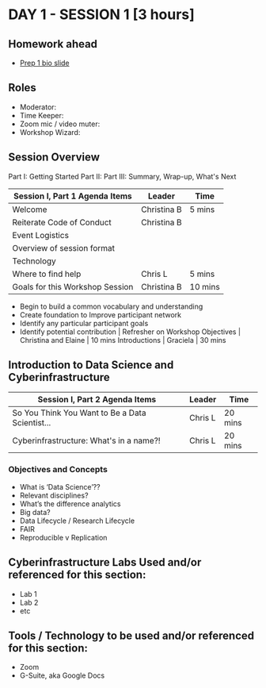

# DAY 1 - SESSION 1 [3 hours]


## Homework ahead
* [Prep 1 bio slide](https://rapid-research.github.io/nc_pr_virtual_workshop/homework/workshop_bios.html)

## Roles
* Moderator: 
* Time Keeper:
* Zoom mic / video muter:
* Workshop Wizard: 

## Session Overview
Part I: Getting Started
Part II: 
Part III: Summary, Wrap-up, What's Next

Session I, Part 1 Agenda Items | Leader | Time 
---------------------------------------- | --------------- | ------- 
Welcome | Christina B | 5 mins 
Reiterate Code of Conduct | Christina B | 
Event Logistics |
Overview of session format | 
Technology |  
Where to find help | Chris L | 5 mins 
Goals for this Workshop Session | Christina B | 10 mins 
* Begin to build a common vocabulary and understanding
* Create foundation to Improve participant network
* Identify any particular participant goals
* Identify potential contribution | 
Refresher on Workshop Objectives | Christina and Elaine | 10 mins 
Introductions | Graciela | 30 mins 

## Introduction to Data Science and Cyberinfrastructure

Session I, Part 2 Agenda Items | Leader | Time 
---------------------------------------- | --------------- | ------- 
So You Think You Want to Be a Data Scientist... | Chris L | 20 mins 
Cyberinfrastructure: What's in a name?! | Chris L | 20 mins 

### Objectives and Concepts
* What is ‘Data Science’??
* Relevant disciplines?
* What’s the difference analytics
* Big data?
* Data Lifecycle / Research Lifecycle
* FAIR 
* Reproducible v Replication


## Cyberinfrastructure Labs Used and/or referenced for this section:
* Lab 1
* Lab 2
* etc

## Tools / Technology to be used and/or referenced for this section:
* Zoom
* G-Suite, aka Google Docs




